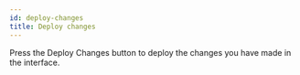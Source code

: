 ```yaml
---
id: deploy-changes
title: Deploy changes
---
```


Press the Deploy Changes button to deploy the changes you have made in the interface.
